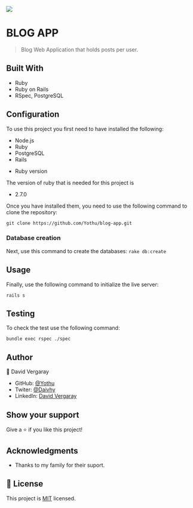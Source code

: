 ![](https://img.shields.io/badge/Microverse-blueviolet)

# BLOG APP

> Blog Web Application that holds posts per user. 

## Built With

- Ruby
- Ruby on Rails
- RSpec, PostgreSQL

## Configuration

To use this project you first need to have installed the following:

+ Node.js
+ Ruby
+ PostgreSQL
+ Rails

* Ruby version

The version of ruby that is needed for this project is 

+ 2.7.0

Once you have installed them, you need to use the following command to clone the repository:

```git clone https://github.com/Yothu/blog-app.git```

### Database creation

Next, use this command to create the databases:
```rake db:create```

## Usage

Finally, use the following command to initialize the live server:

```rails s```

## Testing

To check the test use the following command:

```bundle exec rspec ./spec```

## Author

👤 David Vergaray

- GitHub:   [@Yothu](https://github.com/Yothu)
- Twiter:   [@Daivhy](https://twitter.com/Daivhy)
- LinkedIn: [David Vergaray](https://www.linkedin.com/in/david-vergaray-almontes-051a11127/)

## Show your support

Give a ⭐️ if you like this project!

## Acknowledgments

- Thanks to my family for their suport.

## 📝 License

This project is [MIT](./MIT.md) licensed.

